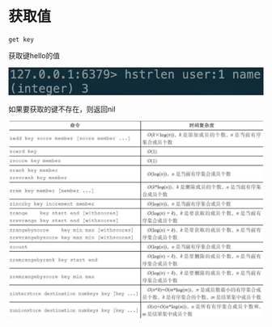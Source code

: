# 获取值

```text
get key
```

获取键hello的值

![](../../.gitbook/assets/image%20%2841%29.png)

如果要获取的键不存在，则返回nil

![](../../.gitbook/assets/image%20%2843%29.png)

